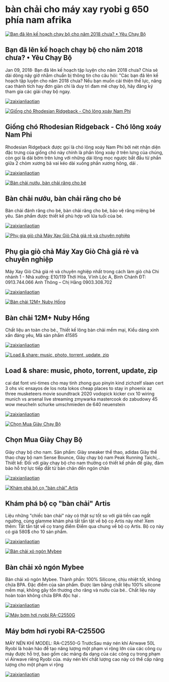 # bàn chải cho máy xay ryobi g 650 phía nam afrika
<a href="https://mnn.zoosnet.net/LR/Chatpre.aspx?id=MNN94995150&p=https://topgrinding.com/" target="_blank">![Bạn đã lên kế hoạch chạy bộ cho năm 2018 chưa? • Yêu Chạy Bộ](https://github.com/technlg/images/blob/main/41.jpg)</a>
## Bạn đã lên kế hoạch chạy bộ cho năm 2018 chưa? • Yêu Chạy Bộ
Jan 09, 2018· Bạn đã lên kế hoạch tập luyện cho năm 2018 chưa? Chia sẻ dài dòng nãy giờ nhằm chuẩn bị thông tin cho câu hỏi: "Các bạn đã lên kế hoạch tập luyện cho năm 2018 chưa? Nếu bạn muốn cải thiện thể lực, nâng cao thành tích hay đơn giản chỉ là duy trì đam mê chạy bộ, hãy đăng ký tham gia các giải chạy bộ ngay.
<a href="https://mnn.zoosnet.net/LR/Chatpre.aspx?id=MNN94995150&p=https://topgrinding.com/" target="_blank"><img src="https://github.com/technlg/images/raw/main/chat11.jpg" alt="zaixianliaotian"/></a><a href="//whatsapp.shibangsoft.com/WhatsApp.php" ><img src="https://github.com/technlg/images/raw/main/chat11.png" alt=""></a>
<a href="https://mnn.zoosnet.net/LR/Chatpre.aspx?id=MNN94995150&p=https://topgrinding.com/" target="_blank">![Giống chó Rhodesian Ridgeback - Chó lông xoáy Nam Phi ](https://github.com/technlg/images/blob/main/46.jpg)</a>
## Giống chó Rhodesian Ridgeback - Chó lông xoáy Nam Phi 
Rhodesian Ridgeback được gọi là chó lông xoáy Nam Phi bởi nét nhận diện đặc trưng của giống chó này chính là phần lông xoáy ở trên lưng của chúng, còn gọi là dải bờm trên lưng với những dải lông mọc ngược bắt đầu từ phần giữa 2 chỏm xương bả vai kéo dài xuống phần xương hông, dải .
<a href="https://mnn.zoosnet.net/LR/Chatpre.aspx?id=MNN94995150&p=https://topgrinding.com/" target="_blank"><img src="https://github.com/technlg/images/raw/main/chat11.jpg" alt="zaixianliaotian"/></a><a href="//whatsapp.shibangsoft.com/WhatsApp.php" ><img src="https://github.com/technlg/images/raw/main/chat11.png" alt=""></a>
<a href="https://mnn.zoosnet.net/LR/Chatpre.aspx?id=MNN94995150&p=https://topgrinding.com/" target="_blank">![Bàn chải nướu, bàn chải răng cho bé](https://github.com/technlg/images/blob/main/41.jpg)</a>
## Bàn chải nướu, bàn chải răng cho bé
Bàn chải đánh răng cho bé, bàn chải răng cho bé, bảo vệ răng miệng bé yêu. Sản phẩm được thiết kế phù hợp với lứa tuổi của bé.
<a href="https://mnn.zoosnet.net/LR/Chatpre.aspx?id=MNN94995150&p=https://topgrinding.com/" target="_blank"><img src="https://github.com/technlg/images/raw/main/chat11.jpg" alt="zaixianliaotian"/></a><a href="//whatsapp.shibangsoft.com/WhatsApp.php" ><img src="https://github.com/technlg/images/raw/main/chat11.png" alt=""></a>
<a href="https://mnn.zoosnet.net/LR/Chatpre.aspx?id=MNN94995150&p=https://topgrinding.com/" target="_blank">![Phụ gia giò chả Máy Xay Giò Chả giá rẻ và chuyên nghiệp ](https://github.com/technlg/images/blob/main/21.jpg)</a>
## Phụ gia giò chả Máy Xay Giò Chả giá rẻ và chuyên nghiệp 
Máy Xay Giò Chả giá rẻ và chuyên nghiệp nhất trong cách làm giò chả Chi nhánh 1 - Nhà xưởng: E10/119 Thới Hòa, Vĩnh Lộc A, Bình Chánh ĐT: 0913.744.066 Anh Thông – Chị Hằng 0903.308.702
<a href="https://mnn.zoosnet.net/LR/Chatpre.aspx?id=MNN94995150&p=https://topgrinding.com/" target="_blank"><img src="https://github.com/technlg/images/raw/main/chat11.jpg" alt="zaixianliaotian"/></a><a href="//whatsapp.shibangsoft.com/WhatsApp.php" ><img src="https://github.com/technlg/images/raw/main/chat11.png" alt=""></a>
<a href="https://mnn.zoosnet.net/LR/Chatpre.aspx?id=MNN94995150&p=https://topgrinding.com/" target="_blank">![Bàn chải 12M+ Nuby Hồng](https://github.com/technlg/images/blob/main/59.jpg)</a>
## Bàn chải 12M+ Nuby Hồng
Chất liệu an toàn cho bé., Thiết kế lông bàn chải mềm mại, Kiểu dáng xinh xắn đáng yêu, Mã sản phẩm 41585
<a href="https://mnn.zoosnet.net/LR/Chatpre.aspx?id=MNN94995150&p=https://topgrinding.com/" target="_blank"><img src="https://github.com/technlg/images/raw/main/chat11.jpg" alt="zaixianliaotian"/></a><a href="//whatsapp.shibangsoft.com/WhatsApp.php" ><img src="https://github.com/technlg/images/raw/main/chat11.png" alt=""></a>
<a href="https://mnn.zoosnet.net/LR/Chatpre.aspx?id=MNN94995150&p=https://topgrinding.com/" target="_blank">![Load & share: music, photo, torrent, update, zip ](https://github.com/technlg/images/blob/main/62.jpg)</a>
## Load & share: music, photo, torrent, update, zip 
cai dat font vni-times cho may tinh zhong guo pinyin kind zichzelf slaan cert 3 ohs vic ensayos de los nota lokos cheap places to stay in phoenix az three musketeers movie soundtrack 2020 vodopick kicker cvx 10 wiring munich vs arsenal live streaming zmywarka mastercook do zabudowy 45 wow meucheln schurke umschmieden de 640 neuenstein
<a href="https://mnn.zoosnet.net/LR/Chatpre.aspx?id=MNN94995150&p=https://topgrinding.com/" target="_blank"><img src="https://github.com/technlg/images/raw/main/chat11.jpg" alt="zaixianliaotian"/></a><a href="//whatsapp.shibangsoft.com/WhatsApp.php" ><img src="https://github.com/technlg/images/raw/main/chat11.png" alt=""></a>
<a href="https://mnn.zoosnet.net/LR/Chatpre.aspx?id=MNN94995150&p=https://topgrinding.com/" target="_blank">![Chọn Mua Giày Chạy Bộ](https://github.com/technlg/images/blob/main/37.jpg)</a>
## Chọn Mua Giày Chạy Bộ
Giày chạy bộ cho nam. Sản phẩm: Giày sneaker thể thao, adidas Giày thể thao chạy bộ nam Sense Bounce, Giày chạy bộ nam Peak Running Taichi,.. Thiết kế: Đối với giày chạy bộ cho nam thường có thiết kế phần đế giày, đảm bảo hỗ trợ lực tiếp đất từ bàn chân đến ngón chân 
<a href="https://mnn.zoosnet.net/LR/Chatpre.aspx?id=MNN94995150&p=https://topgrinding.com/" target="_blank"><img src="https://github.com/technlg/images/raw/main/chat11.jpg" alt="zaixianliaotian"/></a><a href="//whatsapp.shibangsoft.com/WhatsApp.php" ><img src="https://github.com/technlg/images/raw/main/chat11.png" alt=""></a>
<a href="https://mnn.zoosnet.net/LR/Chatpre.aspx?id=MNN94995150&p=https://topgrinding.com/" target="_blank">![Khám phá bộ cọ "bàn chải" Artis](https://github.com/technlg/images/blob/main/19.jpg)</a>
## Khám phá bộ cọ "bàn chải" Artis
Liệu những "chiếc bàn chải" này có thật sự tốt so với giá tiền cao ngất ngưởng, cùng glamme khám phá tất tần tật về bộ cọ Artis này nhé! Xem thêm: Tất tần tật về cọ trang điểm Điểm qua chung về bộ cọ Artis. Bộ cọ này có giá 580$ cho 10 sản phẩm.
<a href="https://mnn.zoosnet.net/LR/Chatpre.aspx?id=MNN94995150&p=https://topgrinding.com/" target="_blank"><img src="https://github.com/technlg/images/raw/main/chat11.jpg" alt="zaixianliaotian"/></a><a href="//whatsapp.shibangsoft.com/WhatsApp.php" ><img src="https://github.com/technlg/images/raw/main/chat11.png" alt=""></a>
<a href="https://mnn.zoosnet.net/LR/Chatpre.aspx?id=MNN94995150&p=https://topgrinding.com/" target="_blank">![Bàn chải xỏ ngón Mybee](https://github.com/technlg/images/blob/main/43.jpg)</a>
## Bàn chải xỏ ngón Mybee
Bàn chải xỏ ngón Mybee. Thành phần: 100% Silicone, chịu nhiệt tốt, không chứa BPA. Đặc điểm của sản phẩm. Được làm bằng chất liệu 100% silicone mềm mại, không gây tổn thương cho răng và nướu của bé.. Chất liệu này hoàn toàn không chứa BPA độc hại .
<a href="https://mnn.zoosnet.net/LR/Chatpre.aspx?id=MNN94995150&p=https://topgrinding.com/" target="_blank"><img src="https://github.com/technlg/images/raw/main/chat11.jpg" alt="zaixianliaotian"/></a><a href="//whatsapp.shibangsoft.com/WhatsApp.php" ><img src="https://github.com/technlg/images/raw/main/chat11.png" alt=""></a>
<a href="https://mnn.zoosnet.net/LR/Chatpre.aspx?id=MNN94995150&p=https://topgrinding.com/" target="_blank">![Máy bơm hơi ryobi RA-C2550G](https://github.com/technlg/images/blob/main/55.jpg)</a>
## Máy bơm hơi ryobi RA-C2550G
MÁY NÉN KHÍ MODEL: RA-C2550-G TrướcSau máy nén khí Airwave 50L Ryobi là hoàn hảo để tạo năng lượng một phạm vi rộng lớn của các công cụ máy được hỗ trợ, bao gồm các mảng đa dạng của các công cụ trong phạm vi Airwave riêng Ryobi của. máy nén khí chất lượng cao này có thể cấp năng lượng cho một phạm vi rộng 
<a href="https://mnn.zoosnet.net/LR/Chatpre.aspx?id=MNN94995150&p=https://topgrinding.com/" target="_blank"><img src="https://github.com/technlg/images/raw/main/chat11.jpg" alt="zaixianliaotian"/></a><a href="//whatsapp.shibangsoft.com/WhatsApp.php" ><img src="https://github.com/technlg/images/raw/main/chat11.png" alt=""></a>
